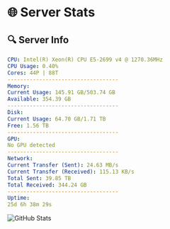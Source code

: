# 🌐 Server Stats
## 🔍 Server Info
```yaml
CPU: Intel(R) Xeon(R) CPU E5-2699 v4 @ 1270.36MHz
CPU Usage: 0.40%
Cores: 44P | 88T
-----------------------------------
Memory:
Current Usage: 145.91 GB/503.74 GB
Available: 354.39 GB
-----------------------------------
Disk:
Current Usage: 64.70 GB/1.71 TB
Free: 1.56 TB
-----------------------------------
GPU:
No GPU detected
-----------------------------------
Network:
Current Transfer (Sent): 24.63 MB/s
Current Transfer (Received): 115.13 KB/s
Total Sent: 39.85 TB
Total Received: 344.24 GB
-----------------------------------
Uptime:
25d 6h 38m 29s
```
![GitHub Stats](https://img.shields.io/badge/Updated-2025-04-02_04:01:18-blue)